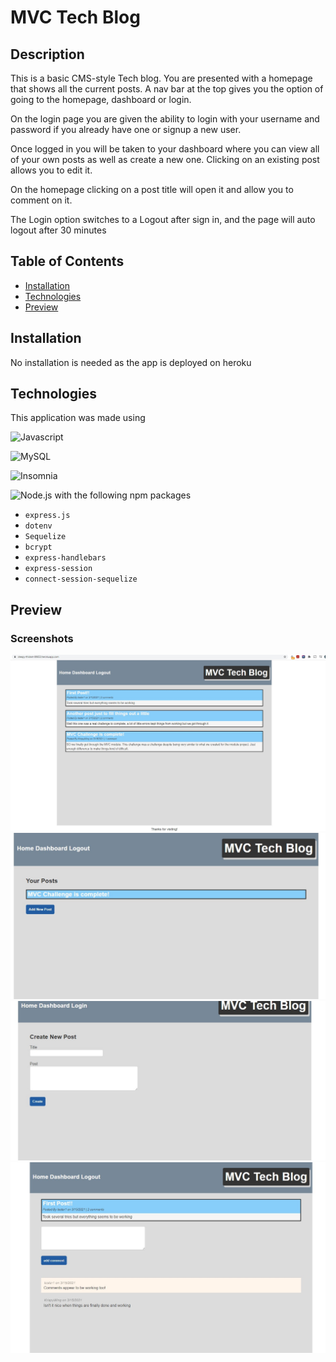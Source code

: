 # MVC Tech Blog

## Description
This is a basic CMS-style Tech blog. You are presented with a homepage that shows all the current posts. A nav bar at the top gives you the option of going to the homepage, dashboard or login. 

On the login page you are given the ability to login with your username and password if you already have one or signup a new user. 

Once logged in you will be taken to your dashboard where you can view all of your own posts as well as create a new one. Clicking on an existing post allows you to edit it.

On the homepage clicking on a post title will open it and allow you to comment on it.

The Login option switches to a Logout after sign in, and the page will auto logout after 30 minutes

## Table of Contents
* [Installation](#Installation)
* [Technologies](#Technologies)
* [Preview](#Preview)

## Installation
No installation is needed as the app is deployed on heroku

## Technologies
This application was made using

![Javascript](https://img.shields.io/badge/-JavaScript-f7df1e?style=for-the-badge&logo=javascript&logoColor=black)

![MySQL](https://img.shields.io/badge/-MySql-4479a1?style=for-the-badge&logo=mysql&logoColor=white)

![Insomnia](https://img.shields.io/badge/-Insomnia-5849BE?style=for-the-badge&logo=insomnia&logoColor=white)

![Node.js](https://img.shields.io/badge/-Node.js-339933?style=for-the-badge&logo=node.js&logoColor=white) 
with the following npm packages
* `express.js` 
* `dotenv`
* `Sequelize`
* `bcrypt`
* `express-handlebars` 
* `express-session`
* `connect-session-sequelize`


## Preview
### Screenshots
![Homepage](./assets/preview1.jpg)
![Dashboard](./assets/preview2.jpg)
![Create New Post](./assets/preview3.jpg)
![Single post view](./assets/preview4.jpg)